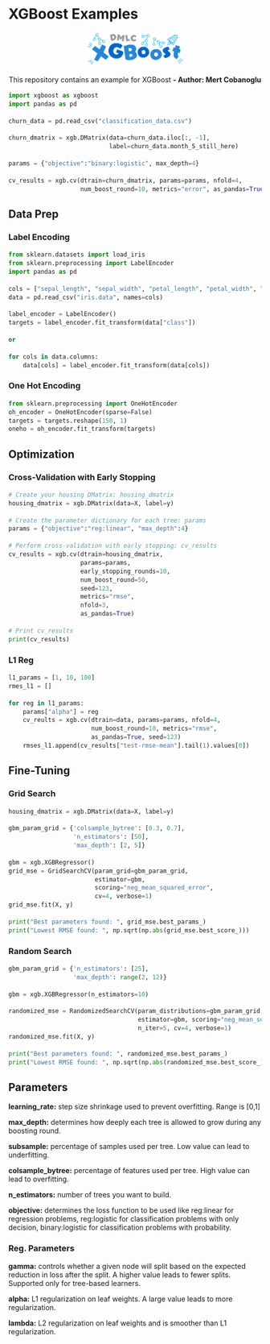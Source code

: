 # XGBoost Examples

<p align="center">
  <img src="https://raw.githubusercontent.com/dmlc/dmlc.github.io/master/img/logo-m/xgboost.png" width=200>
</p>

<p align="center">This repository contains an example for XGBoost
<b> - Author: Mert Cobanoglu</b> </p>

```python
import xgboost as xgboost
import pandas as pd

churn_data = pd.read_csv("classification_data.csv")

churn_dmatrix = xgb.DMatrix(data=churn_data.iloc[:, -1],
                            label=churn_data.month_5_still_here)

params = {"objective":"binary:logistic", max_depth=4}

cv_results = xgb.cv(dtrain=churn_dmatrix, params=params, nfold=4,
                    num_boost_round=10, metrics="error", as_pandas=True)

```

## Data Prep

### Label Encoding

```python
from sklearn.datasets import load_iris
from sklearn.preprocessing import LabelEncoder
import pandas as pd

cols = ["sepal_length", "sepal_width", "petal_length", "petal_width", "class"] 
data = pd.read_csv("iris.data", names=cols)

label_encoder = LabelEncoder()
targets = label_encoder.fit_transform(data["class"])

or

for cols in data.columns:
    data[cols] = label_encoder.fit_transform(data[cols])
```

### One Hot Encoding

```python
from sklearn.preprocessing import OneHotEncoder
oh_encoder = OneHotEncoder(sparse=False)
targets = targets.reshape(150, 1)
oneho = oh_encoder.fit_transform(targets)
```

## Optimization

### Cross-Validation with Early Stopping

```python
# Create your housing DMatrix: housing_dmatrix
housing_dmatrix = xgb.DMatrix(data=X, label=y)

# Create the parameter dictionary for each tree: params
params = {"objective":"reg:linear", "max_depth":4}

# Perform cross-validation with early stopping: cv_results
cv_results = xgb.cv(dtrain=housing_dmatrix,
                    params=params,
                    early_stopping_rounds=10,
                    num_boost_round=50,
                    seed=123,
                    metrics="rmse",
                    nfold=3,
                    as_pandas=True)

# Print cv_results
print(cv_results)
```

### L1 Reg

```python
l1_params = [1, 10, 100]
rmes_l1 = []

for reg in l1_params:
    params["alpha"] = reg
    cv_reults = xgb.cv(dtrain=data, params=params, nfold=4,
                       num_boost_round=10, metrics="rmse",
                       as_pandas=True, seed=123)
    rmses_l1.append(cv_results["test-rmse-mean"].tail(1).values[0])
```

## Fine-Tuning

### Grid Search

```python
housing_dmatrix = xgb.DMatrix(data=X, label=y)

gbm_param_grid = {'colsample_bytree': [0.3, 0.7],
                  'n_estimators': [50],
                  'max_depth': [2, 5]}

gbm = xgb.XGBRegressor()
grid_mse = GridSearchCV(param_grid=gbm_param_grid,
                        estimator=gbm,
                        scoring="neg_mean_squared_error",
                        cv=4, verbose=1)
grid_mse.fit(X, y)

print("Best parameters found: ", grid_mse.best_params_)
print("Lowest RMSE found: ", np.sqrt(np.abs(grid_mse.best_score_)))
```

### Random Search

```python
gbm_param_grid = {'n_estimators': [25],
                  'max_depth': range(2, 12)}

gbm = xgb.XGBRegressor(n_estimators=10)

randomized_mse = RandomizedSearchCV(param_distributions=gbm_param_grid,
                                    estimator=gbm, scoring="neg_mean_squared_error",
                                    n_iter=5, cv=4, verbose=1)
randomized_mse.fit(X, y)

print("Best parameters found: ", randomized_mse.best_params_)
print("Lowest RMSE found: ", np.sqrt(np.abs(randomized_mse.best_score_)))
```

## Parameters

**learning_rate:** step size shrinkage used to prevent overfitting. Range is [0,1]

**max_depth:** determines how deeply each tree is allowed to grow during any boosting round.

**subsample:** percentage of samples used per tree. Low value can lead to underfitting.

**colsample_bytree:** percentage of features used per tree. High value can lead to overfitting.

**n_estimators:** number of trees you want to build.

**objective:** determines the loss function to be used like reg:linear for regression problems, reg:logistic for classification problems with only decision, binary:logistic for classification problems with probability.

### Reg. Parameters

**gamma:** controls whether a given node will split based on the expected reduction in loss after the split. A higher value leads to fewer splits. Supported only for tree-based learners.

**alpha:** L1 regularization on leaf weights. A large value leads to more regularization.

**lambda:** L2 regularization on leaf weights and is smoother than L1 regularization.
